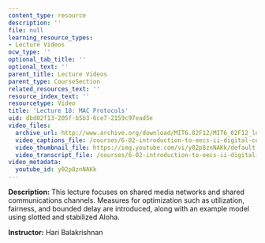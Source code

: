 ```yaml
---
content_type: resource
description: ''
file: null
learning_resource_types:
- Lecture Videos
ocw_type: ''
optional_tab_title: ''
optional_text: ''
parent_title: Lecture Videos
parent_type: CourseSection
related_resources_text: ''
resource_index_text: ''
resourcetype: Video
title: 'Lecture 18: MAC Protocols'
uid: dbd02f13-205f-b5b3-6ce7-2159c97ead5e
video_files:
  archive_url: http://www.archive.org/download/MIT6.02F12/MIT6_02F12_lec18_300k.mp4
  video_captions_file: /courses/6-02-introduction-to-eecs-ii-digital-communication-systems-fall-2012/f76cd4577db854088212a8309d5ebfb9_y02p8znNAKk.vtt
  video_thumbnail_file: https://img.youtube.com/vi/y02p8znNAKk/default.jpg
  video_transcript_file: /courses/6-02-introduction-to-eecs-ii-digital-communication-systems-fall-2012/03d094480dcbc6b825689e71eec4be5e_y02p8znNAKk.pdf
video_metadata:
  youtube_id: y02p8znNAKk
---
```


**Description:** This lecture focuses on shared media networks and shared communications channels. Measures for optimization such as utilization, fairness, and bounded delay are introduced, along with an example model using slotted and stabilized Aloha.

**Instructor:** Hari Balakrishnan